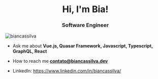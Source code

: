 <h1 align="center">Hi, I'm Bia!</h1>
<h3 align="center">Software Engineer</h3>
<p align="left"> 
  <img src="https://komarev.com/ghpvc/?username=biancassilva" alt="biancassilva" /> 
</p>

- Ask me about **Vue.js, Quasar Framework, Javascript, Typescript, GraphQL, React**

- How to reach me **contato@biancassilva.dev**

- LinkedIn: https://www.linkedin.com/in/biancassilva/
